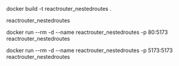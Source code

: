 docker build -t reactrouter_nestedroutes .

reactrouter_nestedroutes

docker run --rm -d --name reactrouter_nestedroutes -p 80:5173 reactrouter_nestedroutes

docker run --rm -d --name reactrouter_nestedroutes -p 5173:5173 reactrouter_nestedroutes
